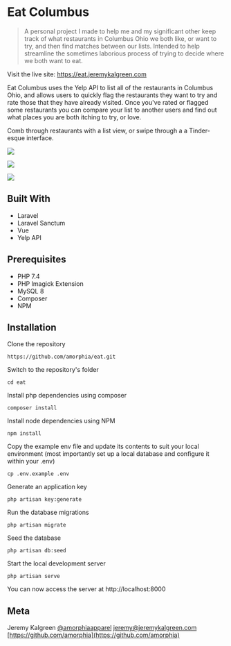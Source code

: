 # Eat Columbus

> A personal project I made to help me and my significant other keep track of what restaurants in Columbus Ohio we both like, or want to try, and then find matches between our lists. Intended to help streamline the sometimes laborious process of trying to decide where we both want to eat. 

Visit the live site:
https://eat.jeremykalgreen.com

Eat Columbus uses the Yelp API to list all of the restaurants in Columbus Ohio, and allows users to quickly flag the restaurants they want to try and rate those that they have already visited. Once you've rated or flagged some restaurants you can compare your list to another users and find out what places you are both itching to try, or love. 

Comb through restaurants with a list view, or swipe through a a Tinder-esque interface. 

![](public/images/readme/list.jpg)

![](public/images/readme/details.jpg)

![](public/images/readme/match.jpg)

## Built With
* Laravel
* Laravel Sanctum 
* Vue
* Yelp API

## Prerequisites

* PHP 7.4
* PHP Imagick Extension
* MySQL 8
* Composer
* NPM

## Installation

Clone the repository

    https://github.com/amorphia/eat.git

Switch to the repository's folder

    cd eat

Install php dependencies using composer

    composer install
    
Install node dependencies using NPM

    npm install
    
Copy the example env file and update its contents to suit your local environment (most importantly set up a local database and configure it within your .env)

    cp .env.example .env

Generate an application key

    php artisan key:generate

Run the database migrations

    php artisan migrate
    
Seed the database

    php artisan db:seed

Start the local development server

    php artisan serve

You can now access the server at http://localhost:8000


## Meta

Jeremy Kalgreen 
[@amorphiaapparel](https://twitter.com/amorphiaapparel)
jeremy@jeremykalgreen.com
[https://github.com/amorphia](https://github.com/amorphia)

